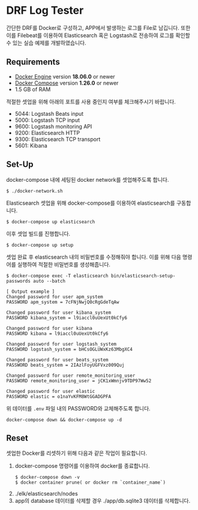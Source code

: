 # DRF Log Tester
간단한 DRF를 Docker로 구성하고, APP에서 발생하는 로그를 File로 남깁니다. 또한 이를 Filebeat를 이용하여 Elasticsearch 혹은 Logstash로 전송하여 로그를 확인할 수 있는 실습 예제를 개발하였습니다.

## Requirements

* [Docker Engine](https://docs.docker.com/install/) version **18.06.0** or newer
* [Docker Compose](https://docs.docker.com/compose/install/) version **1.26.0** or newer
* 1.5 GB of RAM

적절한 셋업을 위해 아래의 포트를 사용 중인지 여부를 체크해주시기 바랍니다.

* 5044: Logstash Beats input
* 5000: Logstash TCP input
* 9600: Logstash monitoring API
* 9200: Elasticsearch HTTP
* 9300: Elasticsearch TCP transport
* 5601: Kibana

## Set-Up

docker-compose 내에 세팅된 docker network를 셋업해주도록 합니다.
```console
$ ./docker-network.sh
```

Elasticsearch 셋업을 위해 docker-compose를 이용하여 elasticsearch를 구동합니다. 
```console
$ docker-compose up elasticsearch
```

이후 셋업 빌드를 진행합니다.
```console
$ docker-compose up setup
```

셋업 완료 후 elasticsearch 내의 비밀번호를 수정해줘야 합니다. 이를 위해 다음 명령어를 실행하여 적절한 비밀번호를 생성해줍니다.
```console
$ docker-compose exec -T elasticsearch bin/elasticsearch-setup-passwords auto --batch

[ Output example ]
Changed password for user apm_system
PASSWORD apm_system = 7cFNjNwjQ0cRgGdeTqAw

Changed password for user kibana_system
PASSWORD kibana_system = l9iaccl0uUexUt0kCfy6

Changed password for user kibana
PASSWORD kibana = l9iaccl0uUexUt0kCfy6

Changed password for user logstash_system
PASSWORD logstash_system = bHCsOGLUWxKz63MbgXC4

Changed password for user beats_system
PASSWORD beats_system = 2IAzlFoyUGFVxz009Quj

Changed password for user remote_monitoring_user
PASSWORD remote_monitoring_user = jCK1xWmnjv9TDP97Ww52

Changed password for user elastic
PASSWORD elastic = o1naYvKFM8WtGGADGPFA
```

위 데이터를 `.env` 파일 내의 PASSWORD와 교체해주도록 합니다.

```console
docker-compose down && docker-compose up -d
```

## Reset
셋업한 Docker를 리셋하기 위해 다음과 같은 작업이 필요합니다.

1. docker-compose 명령어를 이용하여 docker를 종료합니다.
   ```console
   $ docker-compose down -v
   $ docker container prune( or docker rm `container_name`)
   ```
2. ./elk/elasticsearch/nodes
3. app의 database 데이터를 삭제할 경우 ./app/db.sqlite3 데이터를 삭제합니다.

